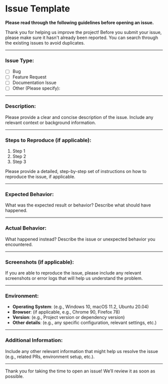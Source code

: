 # Issue Template

**Please read through the following guidelines before opening an issue.**

Thank you for helping us improve the project! Before you submit your issue, please make sure it hasn't already been reported. You can search through the existing issues to avoid duplicates.

---

### Issue Type:

- [ ] Bug
- [ ] Feature Request
- [ ] Documentation Issue
- [ ] Other (Please specify):

---

### Description:

Please provide a clear and concise description of the issue. Include any relevant context or background information.

---

### Steps to Reproduce (if applicable):

1. Step 1
2. Step 2
3. Step 3

Please provide a detailed, step-by-step set of instructions on how to reproduce the issue, if applicable.

---

### Expected Behavior:

What was the expected result or behavior? Describe what should have happened.

---

### Actual Behavior:

What happened instead? Describe the issue or unexpected behavior you encountered.

---

### Screenshots (if applicable):

If you are able to reproduce the issue, please include any relevant screenshots or error logs that will help us understand the problem.

---

### Environment:

- **Operating System**: (e.g., Windows 10, macOS 11.2, Ubuntu 20.04)
- **Browser**: (if applicable, e.g., Chrome 90, Firefox 78)
- **Version**: (e.g., Project version or dependency version)
- **Other details**: (e.g., any specific configuration, relevant settings, etc.)

---

### Additional Information:

Include any other relevant information that might help us resolve the issue (e.g., related PRs, environment setup, etc.).

---

Thank you for taking the time to open an issue! We’ll review it as soon as possible.
